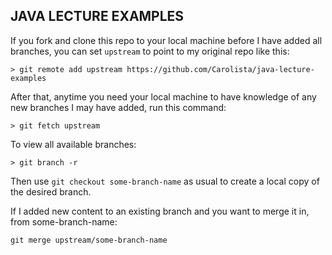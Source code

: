 ## JAVA LECTURE EXAMPLES

If you fork and clone this repo to your local machine before I have added all branches, you can set `upstream` to point to my original repo like this:

```
> git remote add upstream https://github.com/Carolista/java-lecture-examples
```

After that, anytime you need your local machine to have knowledge of any new branches I may have added, run this command:

```
> git fetch upstream
```

To view all available branches:

```
> git branch -r
```

Then use `git checkout some-branch-name` as usual to create a local copy of the desired branch.

If I added new content to an existing branch and you want to merge it in, from some-branch-name:

```
git merge upstream/some-branch-name
```

